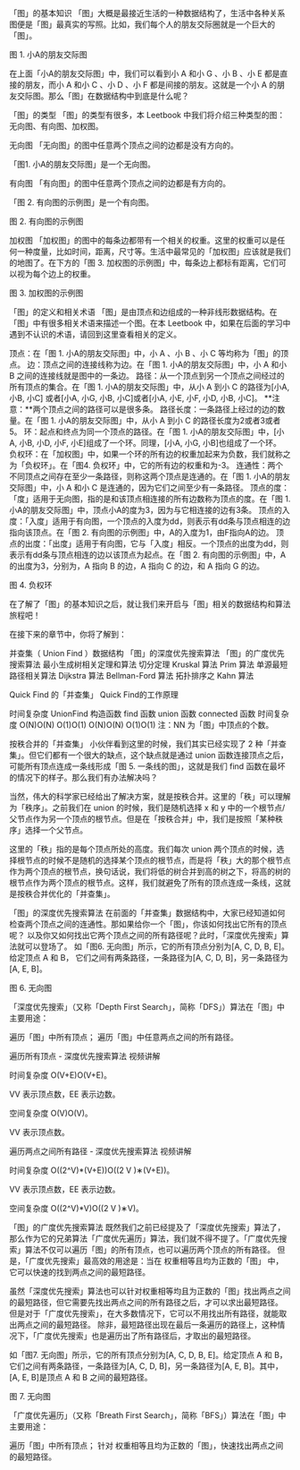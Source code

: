 「图」的基本知识
「图」大概是最接近生活的一种数据结构了，生活中各种关系图便是「图」最真实的写照。比如，我们每个人的朋友交际圈就是一个巨大的「图」。



图 1. 小A的朋友交际图

在上面「小A的朋友交际图」中，我们可以看到小 A 和小 G 、小 B 、小 E 都是直接的朋友，而小 A 和小 C 、小 D 、小 F 都是间接的朋友。这就是一个小 A 的朋友交际图。那么「图」在数据结构中到底是什么呢？

「图」的类型
「图」的类型有很多，本 Leetbook 中我们将介绍三种类型的图：无向图、有向图、加权图。

无向图
「无向图」的图中任意两个顶点之间的边都是没有方向的。

「图1. 小A的朋友交际图」是一个无向图。

有向图
「有向图」的图中任意两个顶点之间的边都是有方向的。

「图 2. 有向图的示例图」是一个有向图。



图 2. 有向图的示例图

加权图
「加权图」的图中的每条边都带有一个相关的权重。这里的权重可以是任何一种度量，比如时间，距离，尺寸等。生活中最常见的「加权图」应该就是我们的地图了。在下方的「图 3. 加权图的示例图」中，每条边上都标有距离，它们可以视为每个边上的权重。



图 3. 加权图的示例图

「图」的定义和相关术语
「图」是由顶点和边组成的一种非线形数据结构。在「图」中有很多相关术语来描述一个图。在本 Leetbook 中，如果在后面的学习中遇到不认识的术语，请回到这里查看相关的定义。

顶点：在「图 1. 小A的朋友交际图」中，小 A 、小 B 、小 C 等均称为「图」的顶点。
边：顶点之间的连接线称为边。在「图 1. 小A的朋友交际图」中，小 A 和小 B 之间的连接线就是图中的一条边。
路径：从一个顶点到另一个顶点之间经过的所有顶点的集合。在「图 1. 小A的朋友交际图」中，从小 A 到小 C 的路径为[小A, 小B, 小C] 或者[小A, 小G, 小B, 小C]或者[小A, 小E, 小F, 小D, 小B, 小C]。
**注意：**两个顶点之间的路径可以是很多条。
路径长度：一条路径上经过的边的数量。在「图 1. 小A的朋友交际图」中，从小 A 到小 C 的路径长度为2或者3或者5。
环：起点和终点为同一个顶点的路径。在「图 1. 小A的朋友交际图」中，[小A, 小B, 小D, 小F, 小E]组成了一个环。同理，[小A, 小G, 小B]也组成了一个环。
负权环：在「加权图」中，如果一个环的所有边的权重加起来为负数，我们就称之为「负权环」。在「图4. 负权环」中，它的所有边的权重和为-3。
连通性：两个不同顶点之间存在至少一条路径，则称这两个顶点是连通的。在「图 1. 小A的朋友交际图」中，小 A 和小 C 是连通的，因为它们之间至少有一条路径。
顶点的度：「度」适用于无向图，指的是和该顶点相连接的所有边数称为顶点的度。在「图 1. 小A的朋友交际图」中，顶点小A的度为3，因为与它相连接的边有3条。
顶点的入度：「入度」适用于有向图，一个顶点的入度为dd，则表示有dd条与顶点相连的边指向该顶点。在「图 2. 有向图的示例图」中，A的入度为1，由F指向A的边。
顶点的出度：「出度」适用于有向图，它与「入度」相反。一个顶点的出度为dd，则表示有dd条与顶点相连的边以该顶点为起点。在「图 2. 有向图的示例图」中，A 的出度为3，分别为，A 指向 B 的边，A 指向 C 的边，和 A 指向 G 的边。


图 4. 负权环

在了解了「图」的基本知识之后，就让我们来开启与「图」相关的数据结构和算法旅程吧！

在接下来的章节中，你将了解到：

并查集（ Union Find ）数据结构
「图」的深度优先搜索算法
「图」的广度优先搜索算法
最小生成树相关定理和算法
切分定理
Kruskal 算法
Prim 算法
单源最短路径相关算法
Dijkstra 算法
Bellman-Ford 算法
拓扑排序之 Kahn 算法


Quick Find 的「并查集」
Quick Find的工作原理

时间复杂度
UnionFind 构造函数	find 函数	union 函数	connected 函数
时间复杂度	O(N)O(N)	O(1)O(1)	O(N)O(N)	O(1)O(1)
注：NN 为「图」中顶点的个数。



按秩合并的「并查集」
小伙伴看到这里的时候，我们其实已经实现了 2 种「并查集」。但它们都有一个很大的缺点，这个缺点就是通过 union 函数连接顶点之后，可能所有顶点连成一条线形成「图 5. 一条线的图」，这就是我们 find 函数在最坏的情况下的样子。那么我们有办法解决吗？

当然，伟大的科学家已经给出了解决方案，就是按秩合并。这里的「秩」可以理解为「秩序」。之前我们在 union 的时候，我们是随机选择 x 和 y 中的一个根节点/父节点作为另一个顶点的根节点。但是在「按秩合并」中，我们是按照「某种秩序」选择一个父节点。

这里的「秩」指的是每个顶点所处的高度。我们每次 union 两个顶点的时候，选择根节点的时候不是随机的选择某个顶点的根节点，而是将「秩」大的那个根节点作为两个顶点的根节点，换句话说，我们将低的树合并到高的树之下，将高的树的根节点作为两个顶点的根节点。这样，我们就避免了所有的顶点连成一条线，这就是按秩合并优化的「并查集」。




「图」的深度优先搜索算法
在前面的「并查集」数据结构中，大家已经知道如何检查两个顶点之间的连通性。那如果给你一个「图」，你该如何找出它所有的顶点呢？
以及你又如何找出它两个顶点之间的所有路径呢？此时，「深度优先搜索」算法就可以登场了。
如「图6. 无向图」所示，它的所有顶点分别为[A, C, D, B, E]。给定顶点 A 和 B， 它们之间有两条路径，一条路径为[A, C, D, B]，另一条路径为[A, E, B]。



图 6. 无向图

「深度优先搜索」（又称「Depth First Search」，简称「DFS」）算法在「图」中主要用途：

遍历「图」中所有顶点；
遍历「图」中任意两点之间的所有路径。


遍历所有顶点 - 深度优先搜索算法
视频讲解

时间复杂度
O(V+E)O(V+E)。

VV 表示顶点数，EE 表示边数。

空间复杂度
O(V)O(V)。

VV 表示顶点数。



遍历两点之间所有路径 - 深度优先搜索算法
视频讲解

时间复杂度
O((2^V)*(V+E))O((2 
V
 )∗(V+E))。

VV 表示顶点数，EE 表示边数。

空间复杂度
O((2^V)*V)O((2 
V
 )∗V)。
 
 
 
 「图」的广度优先搜索算法
 既然我们之前已经提及了「深度优先搜索」算法了，那么作为它的兄弟算法「广度优先遍历」算法，我们就不得不提了。「广度优先搜索」算法不仅可以遍历「图」的所有顶点，也可以遍历两个顶点的所有路径。
 但是，「广度优先搜索」最高效的用途是：当在 权重相等且均为正数的「图」 中，它可以快速的找到两点之间的最短路径。
 
 虽然「深度优先搜索」算法也可以针对权重相等均且为正数的「图」找出两点之间的最短路径，但它需要先找出两点之间的所有路径之后，才可以求出最短路径。
 但是对于「广度优先搜索」，在大多数情况下，它可以不用找出所有路径，就能取出两点之间的最短路径。
 除非，最短路径出现在最后一条遍历的路径上，这种情况下，「广度优先搜索」也是遍历出了所有路径后，才取出的最短路径。
 
 如「图7. 无向图」所示，它的所有顶点分别为[A, C, D, B, E]。给定顶点 A 和 B， 它们之间有两条路径，一条路径为[A, C, D, B]，另一条路径为[A, E, B]。其中，[A, E, B]是顶点 A 和 B 之间的最短路径。
 
 
 
 图 7. 无向图
 
 「广度优先遍历」（又称「Breath First Search」，简称「BFS」）算法在「图」中主要用途：
 
 遍历「图」中所有顶点；
 针对 权重相等且均为正数的「图」，快速找出两点之间的最短路径。
 
